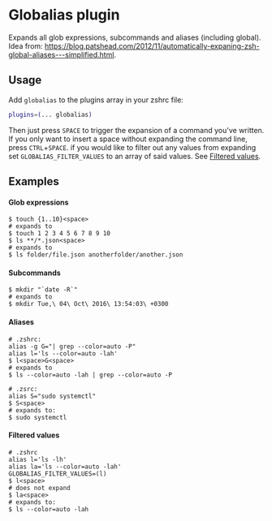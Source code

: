 # Globalias plugin
Expands all glob expressions, subcommands and aliases (including global).
Idea from: <https://blog.patshead.com/2012/11/automatically-expaning-zsh-global-aliases---simplified.html>.
## Usage
Add `globalias` to the plugins array in your zshrc file:
```zsh
plugins=(... globalias)
```
Then just press `SPACE` to trigger the expansion of a command you've written.
If you only want to insert a space without expanding the command line, press
`CTRL`+`SPACE`.
if you would like to filter out any values from expanding set `GLOBALIAS_FILTER_VALUES` to
an array of said values. See [Filtered values](#filtered-values).
## Examples
#### Glob expressions
```
$ touch {1..10}<space>
# expands to
$ touch 1 2 3 4 5 6 7 8 9 10
$ ls **/*.json<space>
# expands to
$ ls folder/file.json anotherfolder/another.json
```
#### Subcommands
```
$ mkdir "`date -R`"
# expands to
$ mkdir Tue,\ 04\ Oct\ 2016\ 13:54:03\ +0300
```
#### Aliases
```
# .zshrc:
alias -g G="| grep --color=auto -P"
alias l='ls --color=auto -lah'
$ l<space>G<space>
# expands to
$ ls --color=auto -lah | grep --color=auto -P
```
```
# .zsrc:
alias S="sudo systemctl"
$ S<space>
# expands to:
$ sudo systemctl
```
#### Filtered values
```
# .zshrc
alias l='ls -lh'
alias la='ls --color=auto -lah'
GLOBALIAS_FILTER_VALUES=(l)
$ l<space>
# does not expand
$ la<space>
# expands to:
$ ls --color=auto -lah
```
